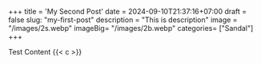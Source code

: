 +++
title = 'My Second Post'
date = 2024-09-10T21:37:16+07:00
draft = false
slug: "my-first-post"
description = "This is description"
image = "/images/2s.webp"
imageBig= "/images/2b.webp"
categories= ["Sandal"]
+++

Test Content
{{< c >}}

